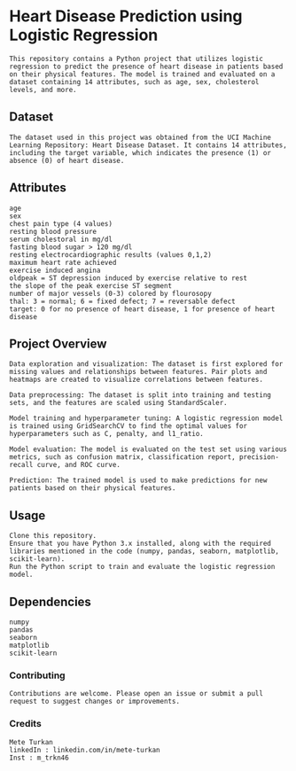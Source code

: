# Heart Disease Prediction using Logistic Regression

    This repository contains a Python project that utilizes logistic regression to predict the presence of heart disease in patients based on their physical features. The model is trained and evaluated on a dataset containing 14 attributes, such as age, sex, cholesterol levels, and more.

## Dataset

    The dataset used in this project was obtained from the UCI Machine Learning Repository: Heart Disease Dataset. It contains 14 attributes, including the target variable, which indicates the presence (1) or absence (0) of heart disease.

## Attributes

    age
    sex
    chest pain type (4 values)
    resting blood pressure
    serum cholestoral in mg/dl
    fasting blood sugar > 120 mg/dl
    resting electrocardiographic results (values 0,1,2)
    maximum heart rate achieved
    exercise induced angina
    oldpeak = ST depression induced by exercise relative to rest
    the slope of the peak exercise ST segment
    number of major vessels (0-3) colored by flourosopy
    thal: 3 = normal; 6 = fixed defect; 7 = reversable defect
    target: 0 for no presence of heart disease, 1 for presence of heart disease

## Project Overview

    Data exploration and visualization: The dataset is first explored for missing values and relationships between features. Pair plots and heatmaps are created to visualize correlations between features.

    Data preprocessing: The dataset is split into training and testing sets, and the features are scaled using StandardScaler.

    Model training and hyperparameter tuning: A logistic regression model is trained using GridSearchCV to find the optimal values for hyperparameters such as C, penalty, and l1_ratio.

    Model evaluation: The model is evaluated on the test set using various metrics, such as confusion matrix, classification report, precision-recall curve, and ROC curve.

    Prediction: The trained model is used to make predictions for new patients based on their physical features.

## Usage

    Clone this repository.
    Ensure that you have Python 3.x installed, along with the required libraries mentioned in the code (numpy, pandas, seaborn, matplotlib, scikit-learn).
    Run the Python script to train and evaluate the logistic regression model.

## Dependencies

    numpy
    pandas
    seaborn
    matplotlib
    scikit-learn

### Contributing

    Contributions are welcome. Please open an issue or submit a pull request to suggest changes or improvements.


### Credits

    Mete Turkan
    linkedIn : linkedin.com/in/mete-turkan
    Inst : m_trkn46
